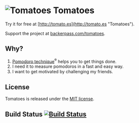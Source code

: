 # ![Tomatoes](https://github.com/potomak/tomatoes/raw/develop/app/assets/images/tomatoes_logo_48.png "Tomatoes") Tomatoes

Try it for free at [http://tomato.es](http://tomato.es "Tomatoes").

Support the project at [backerpass.com/tomatoes](https://backerpass.com/tomatoes).

## Why?

1. [Pomodoro technique](http://www.pomodorotechnique.com)<sup>®</sup> helps you to get things done.
1. I need it to measure pomodoros in a fast and easy way.
1. I want to get motivated by challenging my friends.

## License

Tomatoes is released under the [MIT license](https://raw.github.com/potomak/tomatoes/develop/MIT-LICENSE).

## Build Status [![Build Status](https://travis-ci.org/potomak/tomatoes.svg?branch=master)](https://travis-ci.org/potomak/tomatoes)
